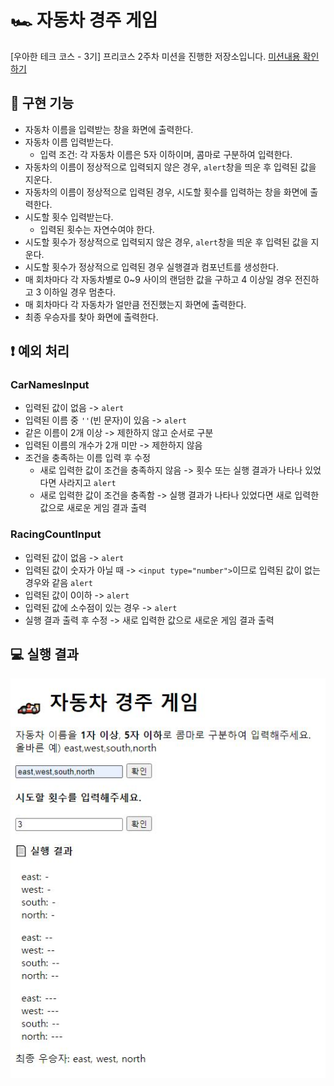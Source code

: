 # 🏎️ 자동차 경주 게임

[우아한 테크 코스 - 3기] 프리코스 2주차 미션을 진행한 저장소입니다.
[미션내용 확인하기](./MISSION.md)

## 🎯 구현 기능

- 자동차 이름을 입력받는 창을 화면에 출력한다.
- 자동차 이름 입력받는다.
  - 입력 조건: 각 자동차 이름은 5자 이하이며, 콤마로 구분하여 입력한다.
- 자동차의 이름이 정상적으로 입력되지 않은 경우, `alert`창을 띄운 후 입력된 값을 지운다.
- 자동차의 이름이 정상적으로 입력된 경우, 시도할 횟수를 입력하는 창을 화면에 출력한다.
- 시도할 횟수 입력받는다.
  - 입력된 횟수는 자연수여야 한다.
- 시도할 횟수가 정상적으로 입력되지 않은 경우, `alert`창을 띄운 후 입력된 값을 지운다.
- 시도할 횟수가 정상적으로 입력된 경우 실행결과 컴포넌트를 생성한다.
- 매 회차마다 각 자동차별로 0~9 사이의 랜덤한 값을 구하고 4 이상일 경우 전진하고 3 이하일 경우 멈춘다.
- 매 회차마다 각 자동차가 얼만큼 전진했는지 화면에 출력한다.
- 최종 우승자를 찾아 화면에 출력한다.

## :exclamation: 예외 처리

### CarNamesInput

- 입력된 값이 없음 -> `alert`
- 입력된 이름 중 `''`(빈 문자)이 있음 -> `alert`
- 같은 이름이 2개 이상 -> 제한하지 않고 순서로 구분
- 입력된 이름의 개수가 2개 미만 -> 제한하지 않음
- 조건을 충족하는 이름 입력 후 수정
  - 새로 입력한 값이 조건을 충족하지 않음 -> 횟수 또는 실행 결과가 나타나 있었다면 사라지고 `alert`
  - 새로 입력한 값이 조건을 충족함 -> 실행 결과가 나타나 있었다면 새로 입력한 값으로 새로운 게임 결과 출력

### RacingCountInput

- 입력된 값이 없음 -> `alert`
- 입력된 값이 숫자가 아닐 때 -> `<input type="number">`이므로 입력된 값이 없는 경우와 같음 `alert`
- 입력된 값이 0이하 -> `alert`
- 입력된 값에 소수점이 있는 경우 -> `alert`
- 실행 결과 출력 후 수정 -> 새로 입력한 값으로 새로운 게임 결과 출력

## :computer: 실행 결과

![실행 이미지](images/my_result.jpg)
